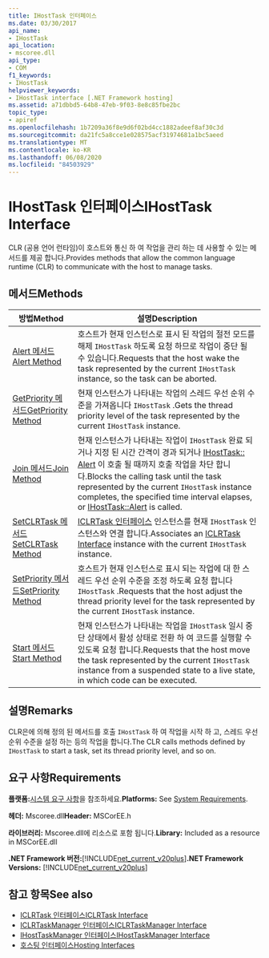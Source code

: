 ```yaml
---
title: IHostTask 인터페이스
ms.date: 03/30/2017
api_name:
- IHostTask
api_location:
- mscoree.dll
api_type:
- COM
f1_keywords:
- IHostTask
helpviewer_keywords:
- IHostTask interface [.NET Framework hosting]
ms.assetid: a71dbbd5-64b8-47eb-9f03-8e8c85fbe2bc
topic_type:
- apiref
ms.openlocfilehash: 1b7209a36f8e9d6f02bd4cc1882adeef8af30c3d
ms.sourcegitcommit: da21fc5a8cce1e028575acf31974681a1bc5aeed
ms.translationtype: MT
ms.contentlocale: ko-KR
ms.lasthandoff: 06/08/2020
ms.locfileid: "84503929"
---
```

# <a name="ihosttask-interface"></a><span data-ttu-id="306db-102">IHostTask 인터페이스</span><span class="sxs-lookup"><span data-stu-id="306db-102">IHostTask Interface</span></span>
<span data-ttu-id="306db-103">CLR (공용 언어 런타임)이 호스트와 통신 하 여 작업을 관리 하는 데 사용할 수 있는 메서드를 제공 합니다.</span><span class="sxs-lookup"><span data-stu-id="306db-103">Provides methods that allow the common language runtime (CLR) to communicate with the host to manage tasks.</span></span>  
  
## <a name="methods"></a><span data-ttu-id="306db-104">메서드</span><span class="sxs-lookup"><span data-stu-id="306db-104">Methods</span></span>  
  
|<span data-ttu-id="306db-105">방법</span><span class="sxs-lookup"><span data-stu-id="306db-105">Method</span></span>|<span data-ttu-id="306db-106">설명</span><span class="sxs-lookup"><span data-stu-id="306db-106">Description</span></span>|  
|------------|-----------------|  
|[<span data-ttu-id="306db-107">Alert 메서드</span><span class="sxs-lookup"><span data-stu-id="306db-107">Alert Method</span></span>](ihosttask-alert-method.md)|<span data-ttu-id="306db-108">호스트가 현재 인스턴스로 표시 된 작업의 절전 모드를 해제 `IHostTask` 하도록 요청 하므로 작업이 중단 될 수 있습니다.</span><span class="sxs-lookup"><span data-stu-id="306db-108">Requests that the host wake the task represented by the current `IHostTask` instance, so the task can be aborted.</span></span>|  
|[<span data-ttu-id="306db-109">GetPriority 메서드</span><span class="sxs-lookup"><span data-stu-id="306db-109">GetPriority Method</span></span>](ihosttask-getpriority-method.md)|<span data-ttu-id="306db-110">현재 인스턴스가 나타내는 작업의 스레드 우선 순위 수준을 가져옵니다 `IHostTask` .</span><span class="sxs-lookup"><span data-stu-id="306db-110">Gets the thread priority level of the task represented by the current `IHostTask` instance.</span></span>|  
|[<span data-ttu-id="306db-111">Join 메서드</span><span class="sxs-lookup"><span data-stu-id="306db-111">Join Method</span></span>](ihosttask-join-method.md)|<span data-ttu-id="306db-112">현재 인스턴스가 나타내는 작업이 `IHostTask` 완료 되거나 지정 된 시간 간격이 경과 되거나 [IHostTask:: Alert](ihosttask-alert-method.md) 이 호출 될 때까지 호출 작업을 차단 합니다.</span><span class="sxs-lookup"><span data-stu-id="306db-112">Blocks the calling task until the task represented by the current `IHostTask` instance completes, the specified time interval elapses, or [IHostTask::Alert](ihosttask-alert-method.md) is called.</span></span>|  
|[<span data-ttu-id="306db-113">SetCLRTask 메서드</span><span class="sxs-lookup"><span data-stu-id="306db-113">SetCLRTask Method</span></span>](ihosttask-setclrtask-method.md)|<span data-ttu-id="306db-114">[ICLRTask 인터페이스](iclrtask-interface.md) 인스턴스를 현재 `IHostTask` 인스턴스와 연결 합니다.</span><span class="sxs-lookup"><span data-stu-id="306db-114">Associates an [ICLRTask Interface](iclrtask-interface.md) instance with the current `IHostTask` instance.</span></span>|  
|[<span data-ttu-id="306db-115">SetPriority 메서드</span><span class="sxs-lookup"><span data-stu-id="306db-115">SetPriority Method</span></span>](ihosttask-setpriority-method.md)|<span data-ttu-id="306db-116">호스트가 현재 인스턴스로 표시 되는 작업에 대 한 스레드 우선 순위 수준을 조정 하도록 요청 합니다 `IHostTask` .</span><span class="sxs-lookup"><span data-stu-id="306db-116">Requests that the host adjust the thread priority level for the task represented by the current `IHostTask` instance.</span></span>|  
|[<span data-ttu-id="306db-117">Start 메서드</span><span class="sxs-lookup"><span data-stu-id="306db-117">Start Method</span></span>](ihosttask-start-method.md)|<span data-ttu-id="306db-118">현재 인스턴스가 나타내는 작업을 `IHostTask` 일시 중단 상태에서 활성 상태로 전환 하 여 코드를 실행할 수 있도록 요청 합니다.</span><span class="sxs-lookup"><span data-stu-id="306db-118">Requests that the host move the task represented by the current `IHostTask` instance from a suspended state to a live state, in which code can be executed.</span></span>|  
  
## <a name="remarks"></a><span data-ttu-id="306db-119">설명</span><span class="sxs-lookup"><span data-stu-id="306db-119">Remarks</span></span>  
 <span data-ttu-id="306db-120">CLR은에 의해 정의 된 메서드를 호출 `IHostTask` 하 여 작업을 시작 하 고, 스레드 우선 순위 수준을 설정 하는 등의 작업을 합니다.</span><span class="sxs-lookup"><span data-stu-id="306db-120">The CLR calls methods defined by `IHostTask` to start a task, set its thread priority level, and so on.</span></span>  
  
## <a name="requirements"></a><span data-ttu-id="306db-121">요구 사항</span><span class="sxs-lookup"><span data-stu-id="306db-121">Requirements</span></span>  
 <span data-ttu-id="306db-122">**플랫폼:**[시스템 요구 사항](../../get-started/system-requirements.md)을 참조하세요.</span><span class="sxs-lookup"><span data-stu-id="306db-122">**Platforms:** See [System Requirements](../../get-started/system-requirements.md).</span></span>  
  
 <span data-ttu-id="306db-123">**헤더:** Mscoree.dll</span><span class="sxs-lookup"><span data-stu-id="306db-123">**Header:** MSCorEE.h</span></span>  
  
 <span data-ttu-id="306db-124">**라이브러리:** Mscoree.dll에 리소스로 포함 됩니다.</span><span class="sxs-lookup"><span data-stu-id="306db-124">**Library:** Included as a resource in MSCorEE.dll</span></span>  
  
 <span data-ttu-id="306db-125">**.NET Framework 버전:**[!INCLUDE[net_current_v20plus](../../../../includes/net-current-v20plus-md.md)]</span><span class="sxs-lookup"><span data-stu-id="306db-125">**.NET Framework Versions:** [!INCLUDE[net_current_v20plus](../../../../includes/net-current-v20plus-md.md)]</span></span>  
  
## <a name="see-also"></a><span data-ttu-id="306db-126">참고 항목</span><span class="sxs-lookup"><span data-stu-id="306db-126">See also</span></span>

- [<span data-ttu-id="306db-127">ICLRTask 인터페이스</span><span class="sxs-lookup"><span data-stu-id="306db-127">ICLRTask Interface</span></span>](iclrtask-interface.md)
- [<span data-ttu-id="306db-128">ICLRTaskManager 인터페이스</span><span class="sxs-lookup"><span data-stu-id="306db-128">ICLRTaskManager Interface</span></span>](iclrtaskmanager-interface.md)
- [<span data-ttu-id="306db-129">IHostTaskManager 인터페이스</span><span class="sxs-lookup"><span data-stu-id="306db-129">IHostTaskManager Interface</span></span>](ihosttaskmanager-interface.md)
- [<span data-ttu-id="306db-130">호스팅 인터페이스</span><span class="sxs-lookup"><span data-stu-id="306db-130">Hosting Interfaces</span></span>](hosting-interfaces.md)
